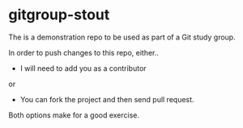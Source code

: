 gitgroup-stout
==============

The is a demonstration repo to be used as part of a Git study group.

In order to push changes to this repo, either..

- I will need to add you as a contributor

or

- You can fork the project and then send pull request.

Both options make for a good exercise.

